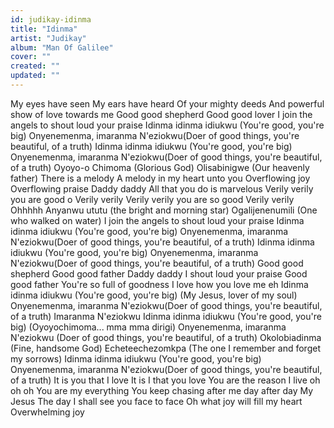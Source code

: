 ```yaml
---
id: judikay-idinma
title: "Idinma"
artist: "Judikay"
album: "Man Of Galilee"
cover: ""
created: ""
updated: ""
---
```


My eyes have seen
My ears have heard
Of your mighty deeds
And powerful show of love towards me
Good good shepherd
Good good lover
I join the angels to shout loud your praise
Idinma idinma idiukwu (You're good, you're big)
Onyenemenma,
imaranma N'eziokwu(Doer of good things, you're beautiful, of a truth)
Idinma idinma idiukwu (You're good, you're big)
Onyenemenma,
imaranma N'eziokwu(Doer of good things, you're beautiful, of a truth)
Oyoyo-o Chimoma (Glorious God)
Olisabinigwe (Our heavenly father)
There is a melody
A melody in my heart unto you
Overflowing joy
Overflowing praise
Daddy daddy
All that you do is marvelous
Verily verily you are good o
Verily verily
Verily verily you are so good
Verily verily
Ohhhhh
Anyanwu ututu (the bright and morning star)
Ogalijenenumili (One who walked on water)
I join the angels to shout loud your praise
Idinma idinma idiukwu (You're good, you're big)
Onyenemenma,
imaranma N'eziokwu(Doer of good things, you're beautiful, of a truth)
Idinma idinma idiukwu (You're good, you're big)
Onyenemenma,
imaranma N'eziokwu(Doer of good things, you're beautiful, of a truth)
Good good shepherd
Good good father
Daddy daddy
I shout loud your praise
Good good father
You're so full of goodness
I love how you love me eh
Idinma idinma idiukwu (You're good, you're big)
(My Jesus, lover of my soul)
Onyenemenma,
imaranma N'eziokwu(Doer of good things, you're beautiful, of a truth)
Imaranma N'eziokwu
Idinma idinma idiukwu (You're good, you're big)
(Oyoyochimoma... mma mma dirigi)
Onyenemenma, imaranma N'eziokwu
(Doer of good things, you're beautiful, of a truth)
Okolobiadinma (Fine, handsome God)
Echeteechezomkpa (The one I remember and forget my sorrows)
Idinma idinma idiukwu (You're good, you're big)
Onyenemenma,
imaranma N'eziokwu(Doer of good things, you're beautiful, of a truth)
It is you that I love
It is I that you love
You are the reason I live oh oh oh
You are my everything
You keep chasing after me day after day
My Jesus
The day I shall see you face to face
Oh what joy will fill my heart
Overwhelming joy